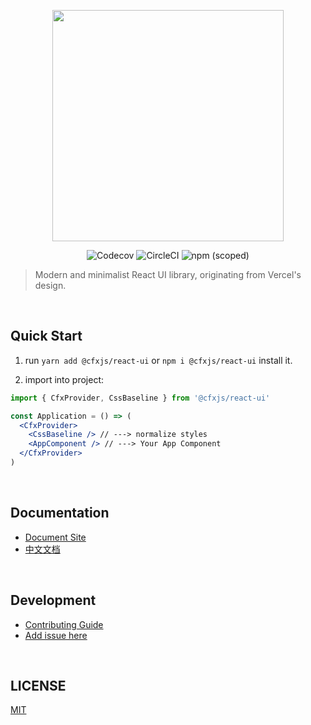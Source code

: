 <p align="center" height="370">
<img align="center" height="370" src="https://user-images.githubusercontent.com/11304944/76085431-fd036480-5fec-11ea-8412-9e581425344a.png">
</p>

<p align="center">
<img alt="Codecov" src="https://img.shields.io/codecov/c/github/Conflux-Chain/react-ui?style=for-the-badge&labelColor=000000">
<img alt="CircleCI" src="https://img.shields.io/circleci/build/github/Conflux-Chain/react-ui?style=for-the-badge&labelColor=000000">
<img alt="npm (scoped)" src="https://img.shields.io/npm/v/@cfxjs/react-ui?style=for-the-badge&labelColor=000000">
</p>

> Modern and minimalist React UI library, originating from Vercel's design.

<br/>

## Quick Start

1. run `yarn add @cfxjs/react-ui` or `npm i @cfxjs/react-ui` install it.

2. import into project:

```jsx
import { CfxProvider, CssBaseline } from '@cfxjs/react-ui'

const Application = () => (
  <CfxProvider>
    <CssBaseline /> // ---> normalize styles
    <AppComponent /> // ---> Your App Component
  </CfxProvider>
)
```

<br/>

## Documentation

- [Document Site](https://conflux-react-ui.vercel.app/)
- [中文文档](https://conflux-react-ui.vercel.app/zh-cn)

<br/>

## Development

- [Contributing Guide](https://github.com/Conflux-Chain/react-ui/blob/master/.github/CONTRIBUTING.md)
- [Add issue here](https://github.com/Conflux-Chain/react-ui/issues/new)

<br/>

## LICENSE

[MIT](./LICENSE)

